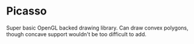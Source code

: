 # Picasso
Super basic OpenGL backed drawing library. Can draw convex polygons, though concave support wouldn't be too difficult to add.